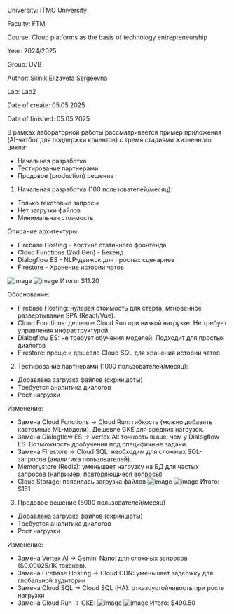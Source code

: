 University: ITMO University

Faculty: FTMI

Course: Cloud platforms as the basis of technology entrepreneurship

Year: 2024/2025

Group: UVB

Author: Silinik Elizaveta Sergeevna

Lab: Lab2

Date of create: 05.05.2025

Date of finished: 05.05.2025

В рамках лабораторной работы рассматривается пример приложения (AI-чатбот для поддержки клиентов) с тремя стадиями жизненного цикла:
- Начальная разработка
- Тестирование партнерами
- Продовое (production) решение

1. Начальная разработка (100 пользователей/месяц):
- Только текстовые запросы
- Нет загрузки файлов
- Минимальная стоимость

Описание архитектуры:
- Firebase Hosting - Хостинг статичного фронтенда
- Cloud Functions (2nd Gen) - Бекенд
- Dialogflow ES - NLP-движок для простых сценариев
- Firestore - Хранение истории чатов

![image](https://github.com/user-attachments/assets/09e03dca-bfaa-45e6-afba-b843b0d88d84)
![image](https://github.com/user-attachments/assets/36708abf-ad5b-473b-aef7-771486b85d47)
Итого: $11.20

Обоснование:
- Firebase Hosting: нулевая стоимость для старта, мгновенное развертывание SPA (React/Vue).
- Cloud Functions: дешевле Cloud Run при низкой нагрузке. Не требует управления инфраструктурой.
- Dialogflow ES: не требует обучения моделей. Подходит для простых диалогов
- Firestore: проще и дешевле Cloud SQL для хранения истории чатов

2. Тестирование партнерами (1000 пользователей/месяц): 
- Добавлена загрузка файлов (скриншоты)
- Требуется аналитика диалогов
- Рост нагрузки

Изменение:
- Замена Cloud Functions → Cloud Run: гибкость (можно добавить кастомные ML-модели). Дешевле GKE для средних нагрузок.
- Замена Dialogflow ES → Vertex AI: точность выше, чем у Dialogflow ES. Возможность дообучения под специфичные задачи.
- Замена Firestore → Cloud SQL: необходим для сложных SQL-запросов (аналитика пользователей).
- Memorystore (Redis): уменьшает нагрузку на БД для частых запросов (например, повторяющиеся вопросы)
- Cloud Storage: появилась загрузка файлов
![image](https://github.com/user-attachments/assets/168c3df1-b025-4f53-ad50-b6a8f700cc99)
![image](https://github.com/user-attachments/assets/162f0296-04cb-474d-9db4-a277c12561b9)
Итого: $151

3. Продовое решение (5000 пользователей/месяц)
- Добавлена загрузка файлов (скриншоты)
- Требуется аналитика диалогов
- Рост нагрузки

Изменение:
- Замена Vertex AI → Gemini Nano: для сложных запросов ($0.00025/1K токенов).
- Замена Firebase Hosting → Cloud CDN: уменьшает задержку для глобальной аудитории
- Замена Cloud SQL → Cloud SQL (HA): отказоустойчивость при росте нагрузки
- Замена Cloud Run → GKE: 
![image](https://github.com/user-attachments/assets/f935f407-88fe-4813-9515-3660007fc7c7)
![image](https://github.com/user-attachments/assets/8e0e9ad3-1fa8-4d09-b9c5-2fe1810f11a4)
Итого: $490.50
